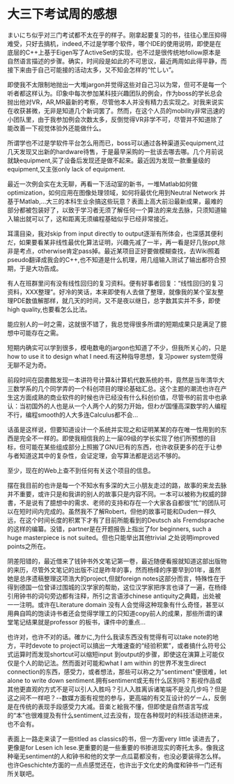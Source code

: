 # 大三下考试周的感想

まいにち似乎对三门考试都不太在乎的样子。刚拿起要复习的书，往往心里压抑得难受，只好去搞机，indeed,不过是学哪个软件，哪个IDE的使用说明，即使是在底层的C++上基于Eigen写了ActiveSet的实现，也不过是很传统地follow原本是自然语言描述的步骤。确实，时间段是如此的不可思议，最近两周如此得平静，而接下来由于自己可能接的活动太多，又不知会怎样的“忙しい”。

即使我不太限制地抛出一大堆jargon并觉得这些对自己习以为常，但可不是每一个听者都这样认为。印象中每次参加某科技兴趣团队的例会，作为boss的学长总会抛出他对VR，AR,MR最新的考察，尽管他本人并没有精力去实现之。对我来说实在收获甚微，无非是知道几个新词罢了。然而，在这个人员的mobility非常迅速的小团队里，由于我参加例会次数太多，反倒觉得VR非学不可，尽管并不知道除了能改善一下视觉体验外还能做什么。

所谓学也不过是学软件平台怎么用而已，boss可以通过各种渠道买equipment,过几天发现又出新的hardware待售，于是最早采购的一批该去哪去哪。几个月前说就缺equipment,买了设备后发现还是做不起来。最近因为发现一款重量级的equipment,又主张only lack of equipment.

最近一次例会实在太无聊，再看一下活动室的新书，一堆Matlab如何做optimization，如何应用在图像处理领域，如何将最优化用到Neutral Network 并基于Matlab,...大三的本科生业余搞这些玩意？表面上高大前沿最新成果，最难的部分都被包装好了，以致于学习者无须了解任何一个算法的来龙去脉，只须知道输入输出就可以了，这和距离无须编程基础似乎已经非常接近。

耳濡目染，我对skip from input directly to output逐渐有所体会，也深感其便利だ，如果要看某非线性最优化算法证明，兴趣先减了一半，再一看是好几张ppt,除非是考点，otherwise肯定pass掉。最近某项目正好要做模糊查找，去Wiki照着pseudo翻译成我会的C++,也不知道是什么机理，用几组输入测试了输出都符合预期，于是大功告成。

有人在班群里问有没有线性回归的复习资料。便有好事者回复：“线性回归的复习资料，XXX整理”。好冷的笑话，本来即使有人去做了整理，就像我的某个室友整理PDE数值解那样，就几天的时间，又不是夜以继日，总字数其实并不多，即使high quality,也要看怎么比法。

能应别人的一时之需，这就很不错了，我总觉得很多所谓的短期成果只是满足了臆想中可能存在之需。

短期内确实可以学到很多，模电数电的jargon也知道了不少，但我所关心的，只是how to use it to design what I need.有这种指导思想，复习power system觉得无聊不足为奇。

前段时间在図書館发现一本讲符号计算&计算机代数系统的书，竟然是当年清华大三数学系的几个同学弄的一个科创项目的理论基础汇总。这个主题的潮流也许在产生这方面成熟的商业软件的时候也许已经没有什么科创价值，尽管书的前言中也承认：当初国外的人也是从一个人两个人的努力开始，但わが国懂高深数学的人编程不行，编程smooth的人大多连Calculus都不会...

话虽是这样说，但要知道设计一个系统并实现之和证明某某的存在唯一性用到的东西是完全不一样的。即使我相信我的上一届09级的学长实现了他们所预想的目标，但可能在某些组成部分上照搬了GNU已有的东西，也许收获更多的在于让参与者知道这其中的复杂性，会证定理，会写算法都是远远不够的。

至少，现在的Web上查不到任何有关这个项目的信息。

摆在我目前的也许是每一个不知水有多深的大三小朋友走过的路，故事的来龙去脉并不重要，或许只是和我讲的别人的故事只是内容不同。一本可以被称为权威的辞書，不是说有了臆想中的需求、老师的支持和存在一个大家各自都很“忙”的团队可以在短时间内完成的。虽然我不了解Robert，但他的故事可能和Duden一样久远，在这个时间长度的积累下才有了目前所能看到的Deutsch als Fremdsprache的这样的编纂。没错，partner是在开题报告上指出了for beginners, such a huge masterpiece is not suited。但也只能举出其他trivial 之处说明improved points之所在。

阴差阳错的，最近借来了钱钟书外文笔记第一卷，最近随便看报就知道这部出版物的来历，尽管外文笔记的出版不过是昨年的事，然而杨绛的序要早到01年，虽然她是总序遗稿整理这项浩大的project,但就foreign notes这部分而言，特殊性在于得到德国一位曾译过围城的汉学家的帮助，这位汉学家把序言也译了一遍，在杨绛引用钟书的词句旁边都有注释，所引之言语涉chinese antiquity之典籍，出处被一一注明。或许在Literature domain 没有人会觉得这种现象有什么奇怪，甚至以用典自鸣的饱读诗书者还会觉得学理工的只知道copy前人的成果，那些所谓的课堂笔记结果就是professor 的板书，课件中的重点...

也许对，也许不对的话。確かに,为什么我读东西没有觉得有可以take note的地方，平时devote to project可以搞出一大堆速查的“经验积累”，或者搞什么符号公式运算时而发现shortcut可以缩短input 到output的步骤，即使这在演算上可能仅仅是个人的助记法。然而面对可能和what I am within 的世界不发生direct connection的东西，感受力，或者想法，那些可以称之为"sentiment"便很难，let alone to write down sentiment.拥有sentiment或无有什么区别吗？影视作品或其他更直观的方式不是可以引人入胜吗？引人入胜离诉诸笔端不是没几步吗？但是这之间不一样吧？--数媒方面有视觉的参与，更高端的有交互设计的ゲーム，反倒是在传统的表现手段感受力大减。音楽と絵我不懂，但即使是自然语言写成的“本”也很难提及有什么sentiment,过去没有，现在各种现时的科技活动挤进来，也不会有。

表面上一路走来读了一些titled as classics的书，但一方面very little 读进去了，更像是for Lesen ich lese.更重要的是一些重要的书掺进现实的寄托太多。像我这种毫无sentiment的人和钟书和他的文学一点瓜葛都没有，也没必要装得怎么样。也许Geschichte方面的一点点感觉还在，也许出于文化史的角度和钟书一门还有所关联吧。